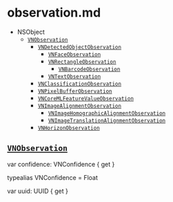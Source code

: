 # observation.md


* NSObject
  * [`VNObservation`](https://developer.apple.com/documentation/vision/vnobservation)
    * [`VNDetectedObjectObservation`](https://developer.apple.com/documentation/vision/vndetectedobjectobservation)
      * [`VNFaceObservation`](https://developer.apple.com/documentation/vision/vnfaceobservation)
      * [`VNRectangleObservation`](https://developer.apple.com/documentation/vision/vnrectangleobservation)
        * [`VNBarcodeObservation`](https://developer.apple.com/documentation/vision/vnbarcodeobservation)
      * [`VNTextObservation`](https://developer.apple.com/documentation/vision/vntextobservation)
    * [`VNClassificationObservation`](https://developer.apple.com/documentation/vision/vnclassificationobservation)
    * [`VNPixelBufferObservation`](https://developer.apple.com/documentation/vision/vnpixelbufferobservation)
    * [`VNCoreMLFeatureValueObservation`](https://developer.apple.com/documentation/vision/vncoremlfeaturevalueobservation)
    * [`VNImageAlignmentObservation`](https://developer.apple.com/documentation/vision/vnimagealignmentobservation)
      * [`VNImageHomographicAlignmentObservation`](https://developer.apple.com/documentation/vision/vnimagehomographicalignmentobservation)
      * [`VNImageTranslationAlignmentObservation`](https://developer.apple.com/documentation/vision/vnimagetranslationalignmentobservation)
    * [`VNHorizonObservation`](https://developer.apple.com/documentation/vision/vnhorizonobservation)


## [`VNObservation`](https://developer.apple.com/documentation/vision/vnobservation)

var confidence: VNConfidence { get }

typealias VNConfidence = Float

var uuid: UUID { get }
